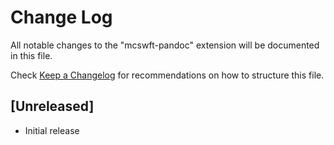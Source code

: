 # Change Log

All notable changes to the "mcswft-pandoc" extension will be documented in this file.

Check [Keep a Changelog](http://keepachangelog.com/) for recommendations on how to structure this file.

## [Unreleased]

- Initial release